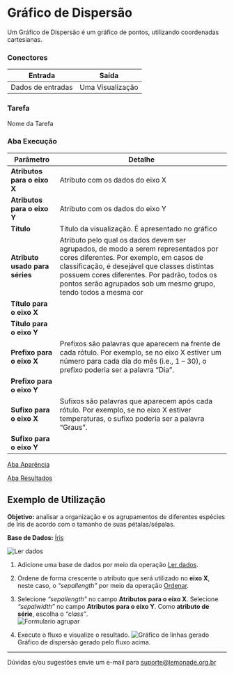 
# Gráfico de Dispersão

Um Gráfico de Dispersão é um gráfico de pontos, utilizando coordenadas cartesianas.

### Conectores
| Entrada | Saída |
| --- | --- |
| Dados de entradas | Uma Visualização |

### Tarefa
Nome da Tarefa

### Aba Execução

| Parâmetro | Detalhe |
| --- | --- |
| **Atributos para o eixo X** | Atributo com os dados do eixo X |
| **Atributos para o eixo Y** | Atributo com os dados do eixo Y |
| **Título** | Título da visualização. É apresentado no gráfico |
| **Atributo usado para séries** | Atributo pelo qual os dados devem ser agrupados, de modo a serem representados por cores diferentes. Por exemplo, em casos de classificação, é desejável que classes distintas possuem cores diferentes. Por padrão, todos os pontos serão agrupados sob um mesmo grupo, tendo todos a mesma cor |
| **Título para o eixo X** |  |
| **Título para o eixo Y** |  |
| **Prefixo para o eixo X** | Prefixos são palavras que aparecem na frente de cada rótulo. Por exemplo, se no eixo X estiver um número para cada dia do mês (i.e., 1 – 30), o prefixo poderia ser a palavra “Dia”. |
| **Prefixo para o eixo Y** |  |
| **Sufixo para o eixo X** | Sufixos são palavras que aparecem após cada rótulo. Por exemplo, se no eixo X estiver temperaturas, o sufixo poderia ser a palavra “Graus”. |
| **Sufixo para o eixo Y** |  |

[Aba Aparência][1]

[Aba Resultados][2]


## Exemplo de Utilização
**Objetivo:** analisar a organização e os agrupamentos de diferentes espécies de Íris de acordo com o tamanho de suas pétalas/sépalas.

**Base de Dados:** [Íris][3]
	
![Ler dados](/img/spark/visualizacao_de_dados/grafico_de_dispersao/image5.png)

1. Adicione uma base de dados por meio da operação [Ler dados][4].
	
2.  Ordene de forma crescente o atributo que será utilizado no **eixo X**, neste caso, o *“sepallength”* por meio da operação [Ordenar][5].
	
3. Selecione *“sepallength”* no campo **Atributos para o eixo X**. Selecione *“sepalwidth”* no campo **Atributos para o eixo Y**. Como **atributo de série**, escolha o *“class”*. \
	![Formulario agrupar](/img/spark/visualizacao_de_dados/grafico_de_dispersao/image1.png)

4. Execute o fluxo e visualize o resultado. 
	![Gráfico de linhas gerado](/img/spark/visualizacao_de_dados/grafico_de_dispersao/image2.png)\
		Gráfico de dispersão gerado pelo fluxo acima.

----- 
Dúvidas e/ou sugestões envie um e-mail para suporte@lemonade.org.br

[1]: /pt-br/spark/documentacao-geral/documentacao-geral.html#aba-aparencia
[2]: /pt-br/spark/documentacao-geral/documentacao-geral.html#aba-resultados
[3]: /pt-br/spark/base-de-dados/#iris
[4]: /pt-br/spark/entrada-e-saida/ler-dados.html
[5]: /pt-br/spark/manipulacao-de-dados/coluna-ordenar.html